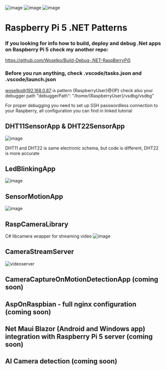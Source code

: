 ![image](https://github.com/Woselko/NetRaspApp/assets/76818798/64573a48-579f-4c62-84dc-a63e828d5e99)
![image](https://github.com/Woselko/NetRaspApp/assets/76818798/db040443-4f3e-4ccd-a1bb-a386aae79e25)
![image](https://github.com/Woselko/NetRaspApp/assets/76818798/0bb09a90-4b24-45c6-9a9a-9be6eaaf841e)

# Raspberry Pi 5 .NET Patterns
### If you looking for info how to build, deploy and debug .Net apps on Raspberry Pi 5 check my another repo:
https://github.com/Woselko/Build-Debug-.NET-RaspBerryPi5

### Before you run anything, check .vscode/tasks.json and .vscode/launch.json
woselko@192.168.0.87 is pattern {RaspberryUser}@{IP} check also your debugger path "debuggerPath": "/home/{RaspberryUser}/vsdbg/vsdbg"

For proper debugging you need to set up SSH passwordless connection to your Raspberry, all configuration you can find in linked tutorial

## DHT11SensorApp & DHT22SensorApp
![image](https://github.com/Woselko/DotnetRaspBerryPi5Patterns/assets/76818798/5bbc1603-0ab1-48ee-8ec4-09b2b2083441)

DHT11 and DHT22 is same electronic schema, but code is different, DHT22 is more accurate

## LedBlinkingApp
![image](https://github.com/Woselko/DotnetRaspBerryPi5Patterns/assets/76818798/47bf6908-9ceb-4b94-818b-7464a80ad216)

## SensorMotionApp
![image](https://github.com/Woselko/DotnetRaspBerryPi5Patterns/assets/76818798/191d7af1-34e1-41d1-9ef3-787eb687eed9)

## RaspCameraLibrary
C# libcamera wrapper for streaming video
![image](https://github.com/Woselko/DotnetRaspBerryPi5Patterns/assets/76818798/b1ac49b8-3bea-42a5-a59f-94d75ba2cc0f)

## CameraStreamServer
![videoserver](https://github.com/Woselko/DotnetRaspBerryPi5Patterns/assets/76818798/1a02c442-28a1-47d3-b594-b2f454bfab21)

## CameraCaptureOnMotionDetectionApp (coming soon)

## AspOnRaspbian - full nginx configuration (coming soon)

## Net Maui Blazor (Android and Windows app) integration with Raspberry Pi 5 server (coming soon)

## AI Camera detection (coming soon)
